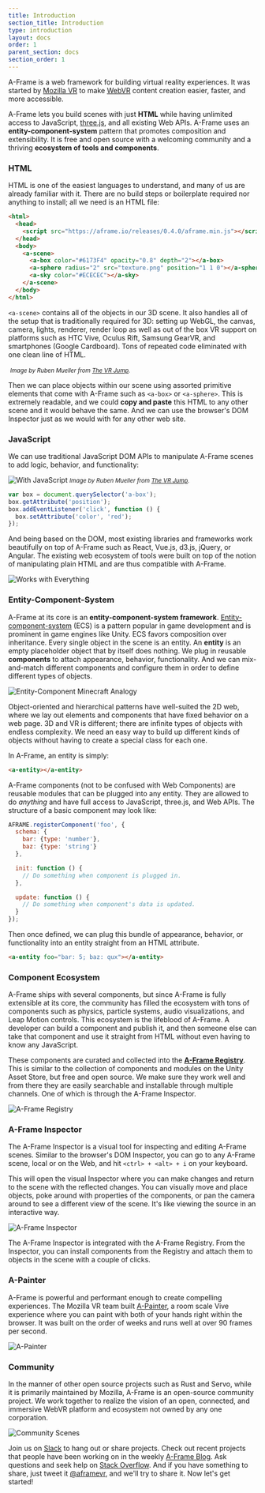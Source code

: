 ```yaml
---
title: Introduction
section_title: Introduction
type: introduction
layout: docs
order: 1
parent_section: docs
section_order: 1
---
```


[mozvr]: https://mozvr.com
[webvr]: https://iswebvrready.com
[vrjump]: http://vrjump.de

A-Frame is a web framework for building virtual reality experiences. It was
started by [Mozilla VR][mozvr] to make [WebVR][webvr] content creation easier,
faster, and more accessible.

A-Frame lets you build scenes with just **HTML** while having unlimited access
to JavaScript, [three.js](https://threejs.org), and all existing Web APIs.
A-Frame uses an **entity-component-system** pattern that promotes composition
and extensibility. It is free and open source with a welcoming community and a
thriving **ecosystem of tools and components**.

### HTML

HTML is one of the easiest languages to understand, and many of us are already
familiar with it. There are no build steps or boilerplate required nor anything
to install; all we need is an HTML file:

```html
<html>
  <head>
    <script src="https://aframe.io/releases/0.4.0/aframe.min.js"></script>
  </head>
  <body>
    <a-scene>
      <a-box color="#6173F4" opacity="0.8" depth="2"></a-box>
      <a-sphere radius="2" src="texture.png" position="1 1 0"></a-sphere>
      <a-sky color="#ECECEC"></a-sky>
    </a-scene>
  </body>
</html>
```

`<a-scene>` contains all of the objects in our 3D scene. It also handles all of
the setup that is traditionally required for 3D: setting up WebGL, the canvas,
camera, lights, renderer, render loop as well as out of the box VR support on
platforms such as HTC Vive, Oculus Rift, Samsung GearVR, and smartphones
(Google Cardboard). Tons of repeated code eliminated with one clean line of
HTML.

[asceneimage]: https://cloud.githubusercontent.com/assets/674727/20290104/e155c380-aa92-11e6-9507-f19403783a7b.jpg
![<a-scene>][asceneimage]
<small class="image-caption"><i>Image by Ruben Mueller from [The VR Jump][vrjump].</i></small>

Then we can place objects within our scene using assorted primitive elements
that come with A-Frame such as `<a-box>` or `<a-sphere>`. This is extremely
readable, and we could **copy and paste** this HTML to any other scene and it
would behave the same. And we can use the browser's DOM Inspector just as we
would with for any other web site.

### JavaScript

We can use traditional JavaScript DOM APIs to manipulate A-Frame scenes to add
logic, behavior, and functionality:

[jsimage]: https://cloud.githubusercontent.com/assets/674727/20290105/e1573210-aa92-11e6-8f1a-8a31fb6dad52.jpg
![With JavaScript][jsimage]
<small class="image-caption"><i>Image by Ruben Mueller from [The VR Jump][vrjump].</i></small>

```js
var box = document.querySelector('a-box');
box.getAttribute('position');
box.addEventListener('click', function () {
  box.setAttribute('color', 'red');
});
```

And being based on the DOM, most existing libraries and frameworks work
beautifully on top of A-Frame such as React, Vue.js, d3.js, jQuery, or Angular.
The existing web ecosystem of tools were built on top of the notion of
manipulating plain HTML and are thus compatible with A-Frame.

[integrationimage]: https://cloud.githubusercontent.com/assets/674727/20290346/5f3f10b6-aa94-11e6-9d71-94c3e4350d08.png
![Works with Everything](https://cloud.githubusercontent.com/assets/674727/20290346/5f3f10b6-aa94-11e6-9d71-94c3e4350d08.png)

### Entity-Component-System

[ecs]: http://www.gamedev.net/page/resources/_/technical/game-programming/understanding-component-entity-systems-r3013

A-Frame at its core is an **entity-component-system framework**.
[Entity-component-system][ecs] (ECS) is a pattern popular in game development
and is prominent in game engines like Unity. ECS favors composition over
inheritance. Every single object in the scene is an entity. An **entity** is an
empty placeholder object that by itself does nothing. We plug in reusable
**components** to attach appearance, behavior, functionality. And we can
mix-and-match different components and configure them in order to define
different types of objects.

[ecsimage]: https://cloud.githubusercontent.com/assets/674727/20289898/71f7fea0-aa91-11e6-8307-d8dc68dff285.png
![Entity-Component Minecraft Analogy][ecsimage]

Object-oriented and hierarchical patterns have well-suited the 2D web, where we
lay out elements and components that have fixed behavior on a web page. 3D and
VR is different; there are infinite types of objects with endless complexity.
We need an easy way to build up different kinds of objects without having to
create a special class for each one.

In A-Frame, an entity is simply:

```html
<a-entity></a-entity>
```

A-Frame components (not to be confused with Web Components) are reusable
modules that can be plugged into any entity. They are allowed to do *anything*
and have full access to JavaScript, three.js, and Web APIs. The structure of a
basic component may look like:

```js
AFRAME.registerComponent('foo', {
  schema: {
    bar: {type: 'number'},
    baz: {type: 'string'}
  },

  init: function () {
    // Do something when component is plugged in.
  },

  update: function () {
    // Do something when component's data is updated.
  }
});
```

Then once defined, we can plug this bundle of appearance, behavior, or
functionality into an entity straight from an HTML attribute.

```html
<a-entity foo="bar: 5; baz: qux"></a-entity>
```

### Component Ecosystem

A-Frame ships with several components, but since A-Frame is fully extensible at
its core, the community has filled the ecosystem with tons of components such
as physics, particle systems, audio visualizations, and Leap Motion controls. This
ecosystem is the lifeblood of A-Frame. A developer can build a component and
publish it, and then someone else can take that component and use it straight
from HTML without even having to know any JavaScript.

[registry]: https://aframe.io/aframe-registry

These components are curated and collected into the **[A-Frame
Registry][registry]**. This is similar to the collection of components and
modules on the Unity Asset Store, but free and open source. We make sure they
work well and from there they are easily searchable and installable through
multiple channels. One of which is through the A-Frame Inspector.

[aframeregistryimage]: https://cloud.githubusercontent.com/assets/674727/20289850/13a4b42e-aa91-11e6-84bc-c5aa8ea6fe6c.png
![A-Frame Registry][aframeregistryimage]

### A-Frame Inspector

The A-Frame Inspector is a visual tool for inspecting and editing A-Frame
scenes. Similar to the browser's DOM Inspector, you can go to any A-Frame
scene, local or on the Web, and hit `<ctrl> + <alt> + i` on your keyboard.

This will open the visual Inspector where you can make changes and return to
the scene with the reflected changes. You can visually move and place objects,
poke around with properties of the components, or pan the camera around to see
a different view of the scene. It's like viewing the source in an interactive
way.

[inspectorimage]: https://cloud.githubusercontent.com/assets/674727/18565454/ad047c84-7b44-11e6-8c4a-0f1fe55c6682.gif
![A-Frame Inspector][inspectorimage]

The A-Frame Inspector is integrated with the A-Frame Registry. From the
Inspector, you can install components from the Registry and attach them to
objects in the scene with a couple of clicks.

### A-Painter

[painter]: https://aframe.io/a-painter

A-Frame is powerful and performant enough to create compelling experiences.
The Mozilla VR team built [A-Painter][painter], a room scale Vive experience
where you can paint with both of your hands right within the browser. It was
built on the order of weeks and runs well at over 90 frames per second.

[apainterimage]: https://cloud.githubusercontent.com/assets/674727/20289823/ce653262-aa90-11e6-83a5-89c25cbb42ee.gif
![A-Painter][apainterimage]

### Community

In the manner of other open source projects such as Rust and Servo, while it is
primarily maintained by Mozilla, A-Frame is an open-source community project.
We work together to realize the vision of an open, connected, and immersive
WebVR platform and ecosystem not owned by any one corporation.

[scenesimage]: https://cloud.githubusercontent.com/assets/674727/20292171/4f960d0c-aaa0-11e6-99c2-6e89ec83d37e.jpg
![Community Scenes][scenesimage]

[blog]: /blog/
[slack]: https://aframevr-slack.herokuapp.com
[stackoverflow]: https://stackoverflow.com/questions/ask/?tags=aframe
[twitter]: https://twitter.com/aframevr

Join us on [Slack][slack] to hang out or share projects. Check out recent
projects that people have been working on in the weekly [A-Frame Blog][blog].
Ask questions and seek help on [Stack Overflow][stackoverflow]. And if you have
something to share, just tweet it [@aframevr][twitter], and we'll try to share
it. Now let's get started!
